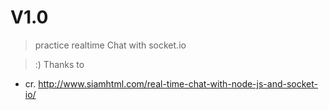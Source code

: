 # V1.0 
> practice realtime Chat with socket.io

> :) Thanks to 
- cr. http://www.siamhtml.com/real-time-chat-with-node-js-and-socket-io/
